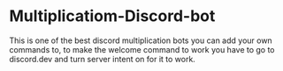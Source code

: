 # Multiplicatiom-Discord-bot
This is one of the best discord multiplication bots you can add your own commands to, to make the welcome command to work you have to go to discord.dev and turn server intent on for it to work.
